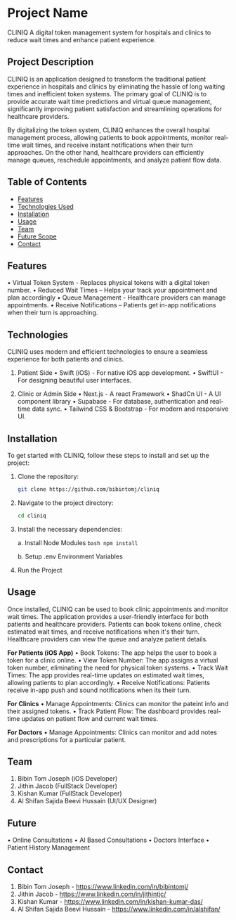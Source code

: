 # Project Name
CLINIQ
    A digital token management system for hospitals and clinics to reduce wait times and enhance patient experience.


## Project Description
CLINIQ is an application designed to transform the traditional patient experience in hospitals and clinics by eliminating the hassle of long waiting times and inefficient token systems. The primary goal of CLINIQ is to provide accurate wait time predictions and virtual queue management, significantly improving patient satisfaction and streamlining operations for healthcare providers.

By digitalizing the token system, CLINIQ enhances the overall hospital management process, allowing patients to book appointments, monitor real-time wait times, and receive instant notifications when their turn approaches. On the other hand, healthcare providers can efficiently manage queues, reschedule appointments, and analyze patient flow data.


## Table of Contents
- [Features](#features)
- [Technologies Used](#technologies)
- [Installation](#installation)
- [Usage](#usage)
- [Team](#team)
- [Future Scope](#Future)
- [Contact](#contact)



## Features
•	Virtual Token System - Replaces physical tokens with a digital token number.
•	Reduced Wait Times – Helps your track your appointment and plan accordingly
•	Queue Management - Healthcare providers can manage appointments.
•	Receive Notifications – Patients get in-app notifications when their turn is approaching.


## Technologies
CLINIQ uses modern and efficient technologies to ensure a seamless experience for both patients and clinics.
1.	Patient Side
    •	Swift (iOS) - For native iOS app development.
    •	SwiftUI - For designing beautiful user interfaces.

2.	Clinic or Admin Side
    •	Next.js - A react Framework
    •	ShadCn UI - A UI component library 
    •	Supabase - For database, authentication and real-time data sync.
    •	Tailwind CSS & Bootstrap - For modern and responsive UI.


## Installation
To get started with CLINIQ, follow these steps to install and set up the project:

1. Clone the repository:
    ```bash
   git clone https://github.com/bibintomj/cliniq
   ```

2. Navigate to the project directory:
   ```bash
   cd cliniq
   ```

3. Install the necessary dependencies:  

    a. Install Node Modules
        ```bash
        npm install 
        ```

    b. Setup .env Environment Variables


4. Run the Project


## Usage
Once installed, CLINIQ can be used to book clinic appointments and monitor wait times. The application provides a user-friendly interface for both patients and healthcare providers. Patients can book tokens online, check estimated wait times, and receive notifications when it's their turn. Healthcare providers can view the queue and analyze patient details.

**For Patients (iOS App)**
•   Book Tokens: The app helps the user to book a token for a clinic online.
•	View Token Number: The app assigns a virtual token number, eliminating the need for physical token systems.
•	Track Wait Times: The app provides real-time updates on estimated wait times, allowing patients to plan accordingly.
•	Receive Notifications: Patients receive in-app push and sound notifications when its their turn.

**For Clinics**
•	Manage Appointments: Clinics can monitor the pateint info and their assigned tokens.
•	Track Patient Flow: The dashboard provides real-time updates on patient flow and current wait times.

**For Doctors**
•	Manage Appointments: Clinics can monitor and add notes and prescriptions for a particular patient.


## Team
1.	Bibin Tom Joseph (iOS Developer)
2.	Jithin Jacob (FullStack Developer)
3.	Kishan Kumar (FullStack Developer)
4.	Al Shifan Sajida Beevi Hussain (UI/UX Designer)


## Future
•   Online Consultations
•   AI Based Consultations
•   Doctors Interface
•   Patient History Management

## Contact
1. Bibin Tom Joseph - https://www.linkedin.com/in/bibintomj/
2. Jithin Jacob - https://www.linkedin.com/in/jithintjc/
3.	Kishan Kumar - https://www.linkedin.com/in/kishan-kumar-das/
4.	Al Shifan Sajida Beevi Hussain - https://www.linkedin.com/in/alshifan/
